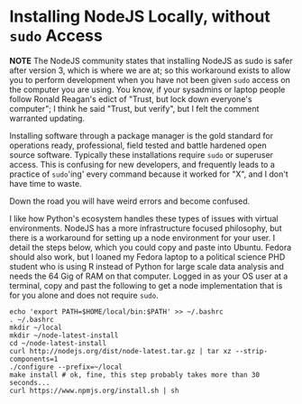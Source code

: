 # Installing NodeJS Locally, without `sudo` Access

**NOTE** The NodeJS community states that installing NodeJS as sudo is safer after version 3, which is where we are at; so this workaround exists to allow you to perform development when you have not been given `sudo` access on the computer you are using. You know, if your sysadmins or laptop people follow Ronald Reagan's edict of "Trust, but lock down everyone's computer"; I think he said "Trust, but verify", but I felt the comment warranted updating. 

Installing software through a package manager is the gold standard for operations ready, professional, field tested and battle hardened open source software. Typically these installations require `sudo` or superuser access. This is confusing for new developers, and frequently leads to a practice of `sudo`'ing' every command because it worked for "X", and I don't have time to waste. 

Down the road you will have weird errors and become confused. 

I like how Python's ecosystem handles these types of issues with virtual environments. NodeJS has a more infrastructure focused philosophy, but there is a workaround for setting up a node environment for your user. I detail the steps below, which you could copy and paste into Ubuntu. Fedora should also work, but I loaned my Fedora laptop to a political science PHD student who is using R instead of Python for large scale data analysis and needs the 64 Gig of RAM on that computer. Logged in as your OS user at a terminal, copy and past the following to get a node implementation that is for you alone and does not require `sudo`. 

```shell
echo 'export PATH=$HOME/local/bin:$PATH' >> ~/.bashrc
. ~/.bashrc
mkdir ~/local
mkdir ~/node-latest-install
cd ~/node-latest-install
curl http://nodejs.org/dist/node-latest.tar.gz | tar xz --strip-components=1
./configure --prefix=~/local
make install # ok, fine, this step probably takes more than 30 seconds...
curl https://www.npmjs.org/install.sh | sh
```